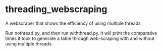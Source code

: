 # threading_webscraping
A webscraper that shows the efficiency of using multiple threads

Run nothread.py, and then run withthread.py. It will print the comparative times it took to
generate a table through web-scraping with and without using multiple threads.
